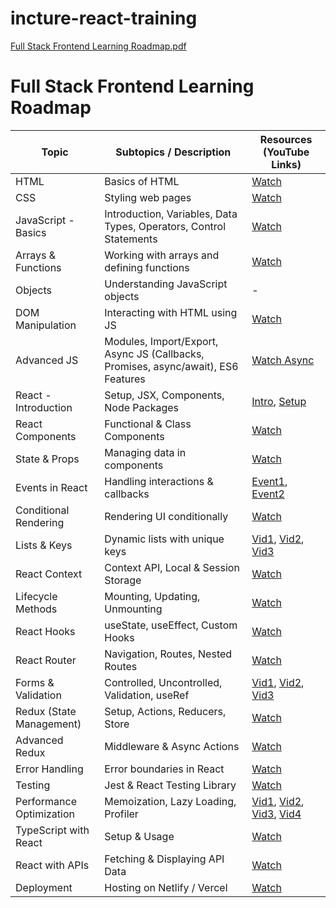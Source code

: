 # incture-react-training

[Full Stack Frontend Learning Roadmap.pdf](https://github.com/user-attachments/files/21987916/Full.Stack.Frontend.Learning.Roadmap.pdf)

# Full Stack Frontend Learning Roadmap

| Topic                  | Subtopics / Description                                               | Resources (YouTube Links)        |
|------------------------|-----------------------------------------------------------------------|----------------------------------|
| HTML                   | Basics of HTML                                                       | [Watch](#)                       |
| CSS                    | Styling web pages                                                   | [Watch](#)                       |
| JavaScript - Basics    | Introduction, Variables, Data Types, Operators, Control Statements  | [Watch](#)                       |
| Arrays & Functions     | Working with arrays and defining functions                          | [Watch](#)                       |
| Objects                | Understanding JavaScript objects                                    | -                                |
| DOM Manipulation       | Interacting with HTML using JS                                      | [Watch](#)                       |
| Advanced JS            | Modules, Import/Export, Async JS (Callbacks, Promises, async/await), ES6 Features | [Watch Async](#)      |
| React - Introduction   | Setup, JSX, Components, Node Packages                               | [Intro](#), [Setup](#)           |
| React Components       | Functional & Class Components                                       | [Watch](#)                       |
| State & Props          | Managing data in components                                         | [Watch](#)                       |
| Events in React        | Handling interactions & callbacks                                   | [Event1](#), [Event2](#)         |
| Conditional Rendering   | Rendering UI conditionally                                         | [Watch](#)                       |
| Lists & Keys           | Dynamic lists with unique keys                                      | [Vid1](#), [Vid2](#), [Vid3](#)  |
| React Context          | Context API, Local & Session Storage                                | [Watch](#)                       |
| Lifecycle Methods      | Mounting, Updating, Unmounting                                      | [Watch](#)                       |
| React Hooks            | useState, useEffect, Custom Hooks                                   | [Watch](#)                       |
| React Router           | Navigation, Routes, Nested Routes                                   | [Watch](#)                       |
| Forms & Validation     | Controlled, Uncontrolled, Validation, useRef                        | [Vid1](#), [Vid2](#), [Vid3](#)  |
| Redux (State Management)| Setup, Actions, Reducers, Store                                    | [Watch](#)                       |
| Advanced Redux         | Middleware & Async Actions                                          | [Watch](#)                       |
| Error Handling         | Error boundaries in React                                           | [Watch](#)                       |
| Testing                | Jest & React Testing Library                                        | [Watch](#)                       |
| Performance Optimization| Memoization, Lazy Loading, Profiler                                | [Vid1](#), [Vid2](#), [Vid3](#), [Vid4](#) |
| TypeScript with React  | Setup & Usage                                                       | [Watch](#)                       |
| React with APIs        | Fetching & Displaying API Data                                      | [Watch](#)                       |
| Deployment            | Hosting on Netlify / Vercel                                         | [Watch](#)                       |
